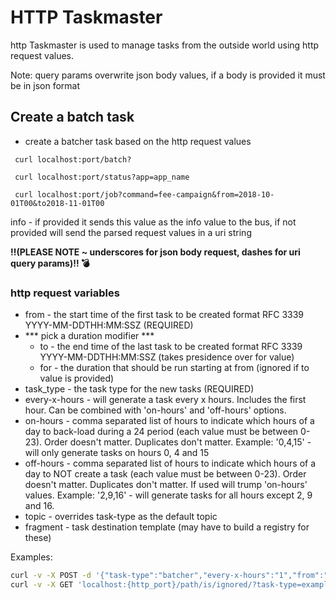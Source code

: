 # HTTP Taskmaster

http Taskmaster is used to manage tasks from the outside world using http request values. 

Note: query params overwrite json body values, if a body is provided it must be in json format
 
 ## Create a batch task
 - create a batcher task based on the http request values
 
 ``` curl localhost:port/batch?```
 
 ``` curl localhost:port/status?app=app_name```
 
 ``` curl localhost:port/job?command=fee-campaign&from=2018-10-01T00&to2018-11-01T00```

info - if provided it sends this value as the info value to the bus, if not provided will send the parsed request values in a uri string

**‼(PLEASE NOTE ~ underscores for json body request, dashes for uri query params)‼ 💣** 
### http request variables
- from - the start time of the first task to be created format RFC 3339 YYYY-MM-DDTHH:MM:SSZ (REQUIRED)
- *** pick a duration modifier ***
  - to - the end time of the last task to be created format RFC 3339 YYYY-MM-DDTHH:MM:SSZ (takes presidence over for value)
  - for - the duration that should be run starting at from (ignored if to value is provided)
- task_type     - the task type for the new tasks (REQUIRED)
- every-x-hours - will generate a task every x hours. Includes the first hour. Can be combined with 'on-hours' and 'off-hours' options.
- on-hours      - comma separated list of hours to indicate which hours of a day to back-load during a 24 period (each value must be between 0-23). Order doesn't matter. Duplicates don't matter. Example: '0,4,15' - will only generate tasks on hours 0, 4 and 15
- off-hours     - comma separated list of hours to indicate which hours of a day to NOT create a task (each value must be between 0-23). Order doesn't matter. Duplicates don't matter. If used will trump 'on-hours' values. Example: '2,9,16' - will generate tasks for all hours except 2, 9 and 16.
- topic         - overrides task-type as the default topic
- fragment      - task destination template (may have to build a registry for these)

Examples:
```bash
curl -v -X POST -d '{"task-type":"batcher","every-x-hours":"1","from":"2018-05-01T00:00:00Z"}' 'localhost:{http_port}/path/is/ignored/'
curl -v -X GET 'localhost:{http_port}/path/is/ignored/?task-type=example-task&from=2018-05-01T00:00:00Z'
```